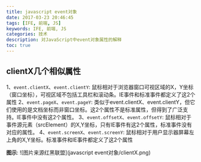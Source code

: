 ```yaml
---
title: javascript event对象
date: 2017-03-23 20:46:45
tags: [IFE, 前端, JS]
keywords: IFE, 前端, JS
categories: 技术
description: 对JavaScript中event对象属性的解释
toc: true
---
```


## clientX几个相似属性
1、`event.clientX`、`event.clientY`:
鼠标相对于浏览器窗口可视区域的X，Y坐标（窗口坐标），可视区域不包括工具栏和滚动条。IE事件和标准事件都定义了这2个属性
2、`event.pageX`、`event.pageY`:
类似于event.clientX、event.clientY，但它们使用的是文档坐标而非窗口坐标。这2个属性不是标准属性，但得到了广泛支持。IE事件中没有这2个属性。
3、`event.offsetX`、`event.offsetY`:
鼠标相对于事件源元素（srcElement）的X,Y坐标，只有IE事件有这2个属性，标准事件没有对应的属性。
4、`event.screenX`、`event.screenY`:
鼠标相对于用户显示器屏幕左上角的X,Y坐标。标准事件和IE事件都定义了这2个属性

**图示**:
![图片来源红黑联盟](javascript event对象/clientX.png)
